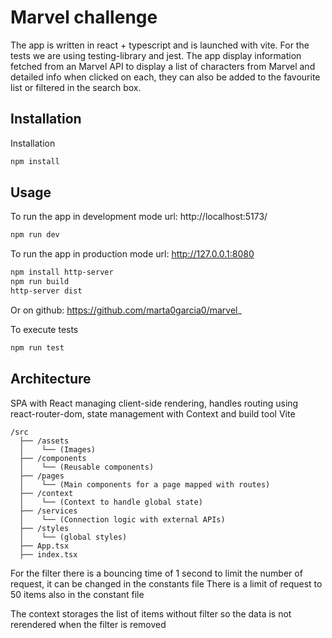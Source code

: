 # Marvel challenge

The app is written in react + typescript and is launched with vite. For the tests we are using testing-library and jest.
The app display information fetched from an Marvel API to display a list of characters from Marvel and detailed info when clicked on each, they can also be added to the favourite list or filtered in the search box.

## Installation

Installation

```bash
npm install
```

## Usage

To run the app in development mode url: http://localhost:5173/

```bash
npm run dev
```

To run the app in production mode url: http://127.0.0.1:8080

```bash
npm install http-server
npm run build
http-server dist
```

Or on github: https://github.com/marta0garcia0/marvel_

To execute tests

```bash
npm run test
```

## Architecture

SPA with React managing client-side rendering, handles routing using react-router-dom, state management with Context and build tool Vite

```
/src
  ├── /assets
  │    └── (Images)
  ├── /components
  │    └── (Reusable components)
  ├── /pages
  │    └── (Main components for a page mapped with routes)
  ├── /context
  │    └── (Context to handle global state)
  ├── /services
  │    └── (Connection logic with external APIs)
  ├── /styles
  │    └── (global styles)
  ├── App.tsx
  ├── index.tsx

```

For the filter there is a bouncing time of 1 second to limit the number of request, it can be changed in the constants file
There is a limit of request to 50 items also in the constant file

The context storages the list of items without filter so the data is not rerendered
when the filter is removed
